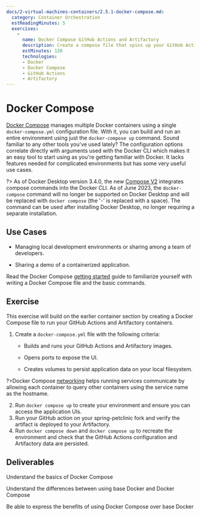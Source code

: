 ```yaml
---
docs/2-virtual-machines-containers/2.5.1-docker-compose.md:
  category: Container Orchestration
  estReadingMinutes: 5
  exercises:
    -
      name: Docker Compose GitHub Actions and Artifactory
      description: Create a compose file that spins up your GitHub Actions and Artifactory containers, exposing ports, and using volumes for persistent storage
      estMinutes: 120
      technologies:
      - Docker
      - Docker Compose
      - GitHub Actions
      - Artifactory
---
```


# Docker Compose

[Docker Compose](https://docs.docker.com/compose/) manages multiple Docker containers using a single `docker-compose.yml` configuration file. With it, you can build and run an entire environment using just the `docker-compose up` command. Sound familiar to any other tools you've used lately? The configuration options correlate directly with arguments used with the Docker CLI which makes it an easy tool to start using as you're getting familiar with Docker. It lacks features needed for complicated environments but has some very useful use cases.

?> As of Docker Desktop version 3.4.0, the new [Compose V2](https://docs.docker.com/compose/cli-command/) integrates compose commands into the Docker CLI. As of June 2023, the `docker-compose` command will no longer be supported on Docker Desktop and will be replaced with `docker compose` (the '-' is replaced with a space). The command can be used after installing Docker Desktop, no longer requiring a separate installation.

## Use Cases

- Managing local development environments or sharing among a team of developers.

- Sharing a demo of a containerized application.

Read the Docker Compose [getting started](https://docs.docker.com/compose/gettingstarted/) guide to familiarize yourself with writing a Docker Compose file and the basic commands.

## Exercise

This exercise will build on the earlier container section by creating a Docker Compose file to run your GitHub Actions and Artifactory containers.

1. Create a `docker-compose.yml` file with the following criteria:

    - Builds and runs your GitHub Actions and Artifactory images.

    - Opens ports to expose the UI.

    - Creates volumes to persist application data on your local filesystem.

?>Docker Compose [networking](https://docs.docker.com/compose/networking/) helps running services communicate by allowing each container to query other containers using the service name as the hostname.

2. Run `docker compose up` to create your environment and ensure you can access the application UIs.
3. Run your GitHub action on your spring-petclinic fork and verify the artifact is deployed to your Artifactory.
4. Run `docker compose down` and `docker compose up` to recreate the environment and check that the GitHub Actions configuration and Artifactory data are persisted.

## Deliverables

Understand the basics of Docker Compose

Understand the differences between using base Docker and Docker Compose

Be able to express the benefits of using Docker Compose over base Docker